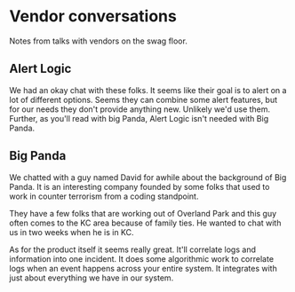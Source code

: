 # Vendor conversations

Notes from talks with vendors on the swag floor.

## Alert Logic

We had an okay chat with these folks.  It seems like their goal
is to alert on a lot of different options. Seems they can combine
some alert features, but for our needs they don't provide anything
new.  Unlikely we'd use them. Further, as you'll read with big
Panda, Alert Logic isn't needed with Big Panda.


## Big Panda

We chatted with a guy named David for awhile about the background of Big Panda.
It is an interesting company founded by some folks that used to work in counter
terrorism from a coding standpoint.

They have a few folks that are working out of Overland Park and this guy often
comes to the KC area because of family ties. He wanted to chat with us in two
weeks when he is in KC.

As for the product itself it seems really great. It'll correlate logs and information
into one incident. It does some algorithmic work to correlate logs when an event happens
across your entire system. It integrates with just about everything we have in our system.
